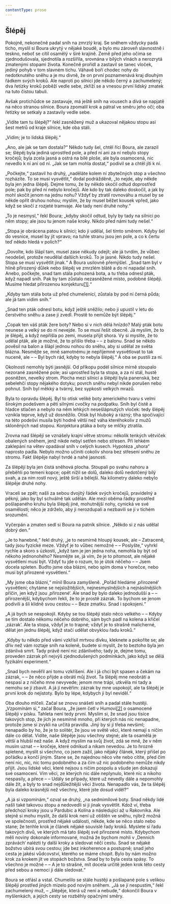 ```yaml
---
contentType: prose
---
```


## Šlépěj

Pokojně, nekonečně padal sníh na zmrzlý kraj. Se sněhem vždycky padá ticho, myslil si Boura ukrytý v nějaké boudě, a bylo mu zároveň slavnostně i teskno, neboť se cítil osamělý v širé krajině. Země před jeho očima se zjednodušovala, sjednotila a rozšířila, srovnána v bílých vlnách a nerozrytá zmatenými stopami života. Konečně prořídl a zastavil se tanec vloček, jediný pohyb v tom slavném tichu. Váhavě boří chodec nohy do nedotknutého sněhu a je mu divně, že on první poznamenává kraj dlouhým řádkem svých kroků. Ale naproti po silnici jde někdo černý a zachumelený; dva řetízky kroků poběží vedle sebe, zkříží se a vnesou první lidský zmatek na tuto čistou tabuli.

Avšak protichůdce se zastavuje, má ještě sníh na vousech a dívá se napjatě na něco stranou silnice. Boura zpomalil krok a pátral ve směru jeho očí; oba řetízky se setkaly a zastavily vedle sebe.

„Vidíte tam tu šlépěj?“ řekl zasněžený muž a ukazoval nějakou stopu asi šest metrů od kraje silnice, kde oba stáli.

„Vidím; je to lidská šlépěj.“

„Ano, ale jak se tam dostala?“ Někdo tudy šel, chtěl říci Boura, ale zarazil se; šlépěj byla jediná uprostřed pole, a před ní ani za ní nebylo stopy kročejů; byla zcela jasná a ostrá na bílé ploše, ale byla osamocená, nic nevedlo k ní ani od ní. „Jak se tam mohla dostat,“ podivil se a chtěl jíti k ní.

„Počkejte,“ zastavil ho druhý, „naděláte kolem ní zbytečných stop a všechno rozházíte. To se musí vysvětlit,“ dodal podrážděně, „to nejde, aby někde byla jen jedna šlépěj. Dejme tomu, že by někdo skočil odtud doprostřed pole; pak by před ní nebylo kročejů. Ale kdo by tak daleko doskočil, a jak by mohl skočit jenom na jednu nohu? Vždyť by ztratil rovnováhu a musel by se někde opřít druhou nohou; myslím, že by musel běžet kousek vpřed, jako když se skočí z rozjeté tramvaje. Ale tady není druhé nohy.“

„To je nesmysl,“ řekl Boura; „kdyby skočil odtud, byly by tady na silnici po něm stopy; ale jsou tu jenom naše kroky. Nikdo před námi tudy nešel.“

„Stopa je obrácena patou k silnici; kdo ji udělal, šel tímto směrem. Kdyby šel do vesnice, musel by jít vpravo; na tuhle stranu jsou jen pole, a co k čertu teď někdo hledá v polích?“

„Dovolte, kdo šlápl tam, musel zase někudy odejít; ale já tvrdím, že vůbec neodešel, protože neudělal dalších kroků. To je jasné. Nikdo tudy nešel. Stopa se musí vysvětlit jinak.“ A Boura usilovně přemýšlel. „Snad tam byl v hlíně přirozený důlek nebo šlépěj ve zmrzlém blátě a do ní napadal sníh. Anebo, počkejte, snad tam stála pohozená bota, a tu třeba odnesl pták, když napadl sníh. Pak by tam zůstalo nezasněžené místo, podobné šlépěji. Musíme hledat přirozenou konjekturu[\[1\]](./resources/undefined).“

„Kdyby tam stála bota už před chumelenicí, zůstala by pod ní černá půda; ale já tam vidím sníh.“

„Snad ten pták odnesl botu, když ještě sněžilo; nebo ji upustil v letu do čerstvého sněhu a zase ji zvedl. Prostě to nemůže být šlépěj.“

„Copak ten váš pták žere boty? Nebo si v nich dělá hnízdo? Malý pták botu neunese a velký se do ní nevejde. To se musí řešit obecně. Já myslím, že to je šlépěj, a když nepřišla po zemi, musela přijít shora. Vy si myslíte, že to udělal pták, ale je možné, že to přišlo třeba – – z balonu. Snad se někdo pověsil na balon a šlápl jednou nohou do sněhu, aby si udělal ze světa blázna. Nesmějte se, mně samotnému je nepříjemné vysvětlovat to tak nuceně, ale – – Byl bych rád, kdyby to nebyla šlépěj.“ A oba se pustili za ní.

Okolnosti nemohly býti jasnější. Od příkopu podél silnice mírně stoupalo nezorané zasněžené pole; asi uprostřed byla ta stopa, a za ní stál, hustě posněžen, nevelký strom. Plocha mezi silnicí a šlépějí byla panenská, bez sebelehčí stopy nějakého dotyku; povrch sněhu nebyl nikde porušen nebo pohnut. Sníh byl měkký a tvárný, bez sypkosti velkých mrazů.

Byla to opravdu šlépěj. Byl to otisk veliké boty amerického tvaru s velmi širokým podešvem a pěti silnými cvočky na podpatku. Sníh byl čistě a hladce stlačen a nebylo na něm lehkých nesešlápnutých vloček: tedy šlépěj vznikla teprve, když už dosněžilo. Otisk byl hluboký a rázný; tíha spočívající na této podešvi musila býti hodně větší než váha kteréhokoliv z mužů skloněných nad stopou. Konjektura ptáka a boty se mlčky ztratila.

Zrovna nad šlépějí se vznášely krajní větve stromu: několik tenkých větviček obalených sněhem, jenž nikde nebyl setřen nebo střesen. Při lehkém zaklepání na větev opadával sníh v celých kusech. Hypotéza „shora“ naprosto padla. Nebylo možno učiniti cokoliv shora bez střesení sněhu ze stromu. Fakt šlépěje nabyl tvrdé a nahé jasnosti.

Za šlépějí byla jen čistá sněhová plocha. Stoupali po svahu nahoru a přeběhli po temeni kopce; opět nížil se dolů, daleko dolů nedotčený bílý svah, a za ním rostl nový, ještě širší a bělejší. Na kilometry daleko nebylo šlépěje druhé nohy.

Vraceli se zpět; našli za sebou dvojitý řádek svých kročejů, pravidelný a pěkný, jako by byl schválně tak udělán. Ale mezi oběma řádky prostřed pošlapaného kruhu byla šlépěj jiné, mohutnější nohy, cynická ve své osamělosti; něco je zdrželo, aby ji nerozdupali a nezbavili se jí v tichém srozumění.

Vyčerpán a zmaten sedl si Boura na patník silnice. „Někdo si z nás udělal dobrý den.“

„Je to hanebné,“ řekl druhý, „je to nesmírně hloupý kousek, ale – Zatraceně, tady jsou fyzické meze. Vždyť je to vůbec nemožné – – Poslyšte,“ vyhrkl rychle a skoro s úzkostí, „když tam je jen jedna noha, nemohla by být od někoho jednonohého? Nesmějte se, já vím, že je to pitomost, ale nějaké vysvětlení musí být. Vždyť tu jde o rozum, to je útok něčeho – – Jsem docela spleten. Buďto jsme oba blázni, nebo spím doma v horečce, nebo musí být přirozené vysvětlení.“

„My jsme oba blázni,“ mínil Boura zamyšleně. „Pořád hledáme ‚přirozené‘ vysvětlení; chytáme se nejsložitějších, nejnesmyslnějších a nejnásilnějších příčin, jen když jsou ‚přirozené‘. Ale snad by bylo daleko jednodušší a – – přirozenější, kdybychom řekli, že to je prostě zázrak. To bychom se jenom podivili a šli klidně svou cestou – – Beze zmatku. Snad i spokojeni.“

„A já bych se nespokojil. Kdyby se tou šlépějí stalo něco velkého – – Kdyby se tím dostalo někomu něčeho dobrého, sám bych padl na kolena a křičel ‚zázrak‘. Ale ta stopa, vždyť je to trapné; vždyť je to strašně malicherné, dělat jen jednu šlépěj, když stačí udělat obvyklou řadu kroků.“

„Kdyby tu někdo před vámi vzkřísil mrtvou dívku, kleknete a pokoříte se; ale dřív než vám roztaje sníh na koleně, budete si myslit, že to beztoho byla jen zdánlivá smrt. Tady právě není nic zdánlivého; tady je, dejme tomu, proveden zázrak při nejvýš zjednodušených podmínkách, jako když se dělá fyzikální experiment.“

„Snad bych nevěřil ani tomu vzkříšení. Ale i já chci být spasen a čekám na zázrak, – – že něco přijde a obrátí můj život. Ta šlépěj mne neobrátí a nespasí a z ničeho mne nevyvede; jenom mne trápí, utkvěla mi tady a nemohu se jí zbavit. A já jí nevěřím: zázrak by mne uspokojil, ale ta šlépěj je první krok do nejistoty. Bylo by lépe, kdybych ji byl neviděl.“

Oba dlouho mlčeli. Začal se znovu snášeti sníh a padal stále hustěji. „Vzpomínám si,“ začal Boura, „že jsem četl v Humovi[\[2\]](./resources/undefined) o osamocené šlépěji v písku. Tahleta není tedy první. Myslím si, že snad jsou tisíce takových stop, že jich je nesmírně mnoho, při kterých nás nic nenapadne, protože jsme si zvykli na určitá pravidla. Jiný by si jí třeba nevšiml; nenapadlo by ho, že je to solitér, že jsou ve světě věci, které nemají s ničím dále co dělat. Vidíte, naše šlépěje jsou všechny stejné; ale ta osamělá je větší a hlubší než naše. A když myslím na svůj život, zdá se mně, že v něm musím uznat – – kročeje, které odnikud a nikam nevedou. Je to hrozně spletené, myslit si všechno, co jsem zažil, jako nějaký článek, který přišel po pořádku a končí jiným. Stane se, že najednou něco víte nebo cítíte, před čím není nic, nic, nic tomu podobného a za čím už nic podobného nemůže nikdy přijít. Jsou lidské věci, které nejsou s ničím pospolu a všude jen dokazují své osamocení. Vím věci, ze kterých nic dále neplynulo, které nic a nikoho nespasily, a přece – – Udály se případy, které už nevedly dále a nepomohly dále žít, a byly to snad nejdůležitější věci života. Nenapadlo vás, že ta šlépěj byla daleko krásnější než všechny, které jste dosud viděl?“

„A já si vzpomínám,“ ozval se druhý, „na sedmimílové boty. Snad někdy lidé našli také takovou stopu a nedovedli si ji jinak vysvětlit. Kdož ví, třeba předchozí kroky jsou u Pardubic a Kolína a následující až u Rakovníka. Ale stejně si mohu myslit, že další krok není už otištěn ve sněhu, nýbrž možná ve společnosti, prostřed nějaké události, někde, kde se něco stalo nebo stane; že tenhle krok je článek nějaké souvislé řady kroků. Myslete si řadu takových divů, ve kterých má tato šlépěj své přirozené místo. Kdybychom měli noviny dokonale informované, možná že bychom mohli v ,Denních zprávách‘ nalézti ty další kroky a sledovat něčí cestu. Snad se nějaké božstvo ubírá svou cestou; jde bez inkoherence a postupně; snad jeho cesta je jakési vůdcovství, kterého se máme chopit. Bylo by nám možno krok za krokem jít ve stopách božstva. Snad by to byla cesta spásy. To všechno je možné – – A je to strašné, mít docela určitě jeden krok této cesty před sebou a nemoci ji dále sledovat.“

Boura se otřásl a vstal. Chumelilo se stále hustěji a pošlapané pole s velikou šlépějí prostřed jiných mizelo pod novým sněhem. „Já se jí nespustím,“ řekl zachumelený muž, – „šlépěje, která už není a nebude,“ dokončil Boura v myšlenkách, a jejich cesty se rozběhly opačnými směry.
